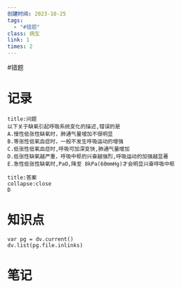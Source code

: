 ```yaml
---
创建时间: 2023-10-25
tags:
  - "#错题"
class: 病生
link: 1
times: 2
---
```

#错题


记录
==
```ad-question
title:问题
以下关于缺氧引起呼吸系统变化的描述,错误的是
A.慢性低张性缺氧时，肺通气量增加不很明显
B.等张性低氧血症时，一般不发生呼吸运动的增强
C.低张性低氧血症时,呼吸可加深变快,肺通气量增加
D.低张性缺氧越严重，呼吸中枢的兴奋越强烈,呼吸运动的加强越显著
E.急性低张性缺氧时,PaO,降至 8kPa(60mmHg)才会明显兴奋呼吸中枢
```

```ad-note
title:答案
collapse:close
D
```

知识点
==
```dataviewjs
var pg = dv.current()
dv.list(pg.file.inlinks)
```

笔记
==